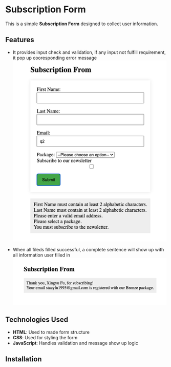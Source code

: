 # Subscription Form
This is a simple **Subscription Form** designed to collect user information. 

## Features
 - It provides input check and validation, if any input not fulfill requirement, it pop up cooresponding error message
![alt text](image.png)

 - When all fileds filled successful, a complete sentence will show up with all information user filled in
![alt text](image-1.png)


## Technologies Used

- **HTML**: Used to made form structure
- **CSS**: Used for styling the form
- **JavaScript**: Handles validation and message show up logic


## Installation


